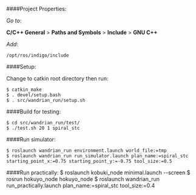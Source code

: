 ####Project Properties:

_Go to_: 

__C/C++ General__ > __Paths and Symbols__ > __Include__ > __GNU C++__

_Add_:

 `/opt/ros/indigo/include`
 
####Setup:

Change to catkin root directory then run:

    $ catkin_make
    $ . devel/setup.bash
    $ . src/wandrian_run/setup.sh

####Build for testing:

    $ cd src/wandrian_run/test/
    $ ./test.sh 20 1 spiral_stc

####Run simulator:

    $ roslaunch wandrian_run environment.launch world_file:=tmp
    $ roslaunch wandrian_run run_simulator.launch plan_name:=spiral_stc starting_point_x:=0.75 starting_point_y:=-0.75 tool_size:=0.5

####Run practically:
	$ roslaunch kobuki_node minimal.launch --screen
	$ rosrun hokuyo_node hokuyo_node
	$ roslaunch wandrian_run run_practically.launch plan_name:=spiral_stc tool_size:=0.4